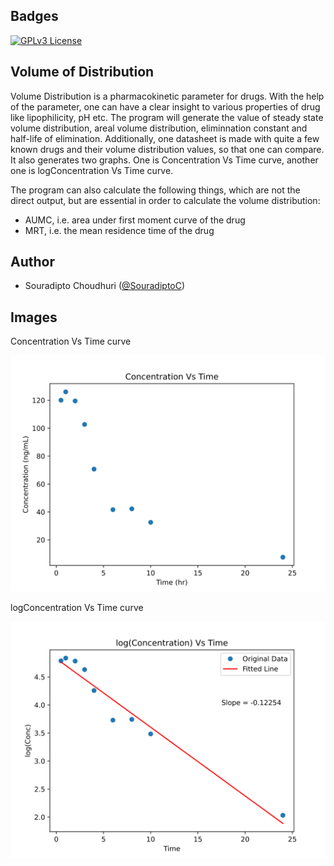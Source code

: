 
## Badges

[![GPLv3 License](https://img.shields.io/badge/License-GPL%20v3-yellow.svg)](https://opensource.org/licenses/)

## Volume of Distribution

Volume Distribution is a pharmacokinetic parameter for drugs. With the help of the parameter, one can have a clear insight to various properties of drug like lipophilicity, pH etc. The program will generate the value of steady state volume distribution, areal volume distribution, eliminnation constant and half-life of elimination. Additionally, one datasheet is made with quite a few known drugs and their volume distribution values, so that one can compare. It also generates two graphs. One is Concentration Vs Time curve, another one is logConcentration Vs Time curve. 

The program can also calculate the following things, which are not the direct output, but are essential in order to calculate the volume distribution:
- AUMC, i.e. area under first moment curve of the drug
- MRT, i.e. the mean residence time of the drug


## Author

- Souradipto Choudhuri ([@SouradiptoC](https://github.com/SouradiptoC))

  
## Images

Concentration Vs Time curve

![Concentration Vs Time curve](https://github.com/SouradiptoC/volume-distribution/blob/master/result/ConcVsTime.svg)

logConcentration Vs Time curve

![logConc Vs Time curve](https://github.com/SouradiptoC/volume-distribution/blob/master/result/logConcVsTime.svg)

  
